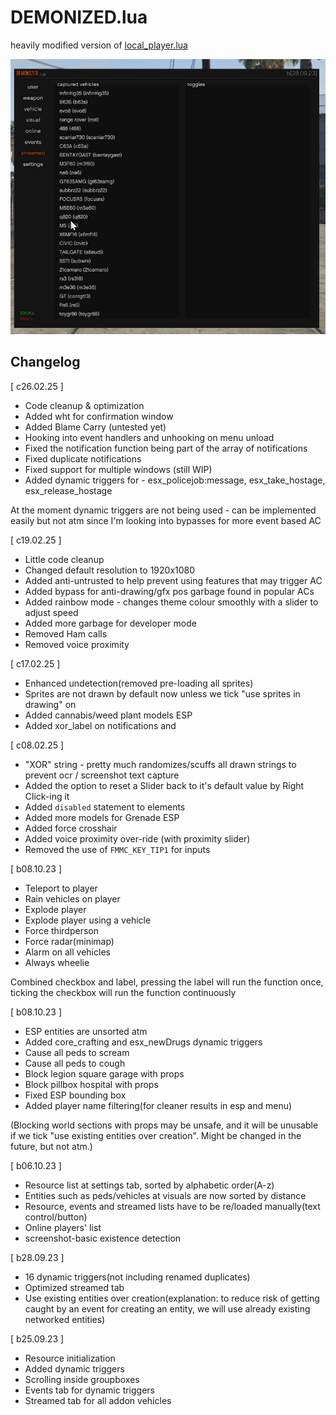 # DEMONIZED.lua
heavily modified version of [local_player.lua](https://github.com/nertigel/local_player.lua)

![image](image.png)

## Changelog

[ c26.02.25 ]
- Code cleanup & optimization
- Added wht for confirmation window
- Added Blame Carry (untested yet)
- Hooking into event handlers and unhooking on menu unload
- Fixed the notification function being part of the array of notifications
- Fixed duplicate notifications
- Fixed support for multiple windows (still WIP)
- Added dynamic triggers for - esx_policejob:message, esx_take_hostage, esx_release_hostage

At the moment dynamic triggers are not being used - can be implemented easily but not atm since I'm looking into bypasses for more event based AC

[ c19.02.25 ]
- Little code cleanup
- Changed default resolution to 1920x1080
- Added anti-untrusted to help prevent using features that may trigger AC
- Added bypass for anti-drawing/gfx pos garbage found in popular ACs
- Added rainbow mode - changes theme colour smoothly with a slider to adjust speed
- Added more garbage for developer mode
- Removed Ham calls
- Removed voice proximity

[ c17.02.25 ]
- Enhanced undetection(removed pre-loading all sprites)
- Sprites are not drawn by default now unless we tick "use sprites in drawing" on
- Added cannabis/weed plant models ESP
- Added xor_label on notifications and 

[ c08.02.25 ]
- "XOR" string - pretty much randomizes/scuffs all drawn strings to prevent ocr / screenshot text capture
- Added the option to reset a Slider back to it's default value by Right Click-ing it
- Added `disabled` statement to elements
- Added more models for Grenade ESP
- Added force crosshair
- Added voice proximity over-ride (with proximity slider)
- Removed the use of `FMMC_KEY_TIP1` for inputs

[ b08.10.23 ]
- Teleport to player
- Rain vehicles on player
- Explode player
- Explode player using a vehicle
- Force thirdperson
- Force radar(minimap)
- Alarm on all vehicles
- Always wheelie

 Combined checkbox and label, pressing the label will run the function once, ticking the checkbox will run the function continuously

[ b08.10.23 ]
- ESP entities are unsorted atm
- Added core_crafting and esx_newDrugs dynamic triggers
- Cause all peds to scream
- Cause all peds to cough
- Block legion square garage with props
- Block pillbox hospital with props
- Fixed ESP bounding box
- Added player name filtering(for cleaner results in esp and menu)

(Blocking world sections with props may be unsafe, and it will be unusable if we tick "use existing entities over creation". Might be changed in the future, but not atm.)

[ b06.10.23 ]
- Resource list at settings tab, sorted by alphabetic order(A-z)
- Entities such as peds/vehicles at visuals are now sorted by distance
- Resource, events and streamed lists have to be re/loaded manually(text control/button)
- Online players' list
- screenshot-basic existence detection

[ b28.09.23 ]
- 16 dynamic triggers(not including renamed duplicates)
- Optimized streamed tab
- Use existing entities over creation(explanation: to reduce risk of getting caught by an event for creating an entity, we will use already existing networked entities)

[ b25.09.23 ]
- Resource initialization
- Added dynamic triggers
- Scrolling inside groupboxes
- Events tab for dynamic triggers
- Streamed tab for all addon vehicles

